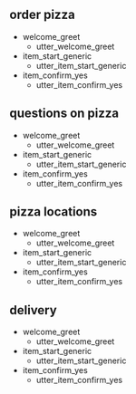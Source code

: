 ## order pizza
* welcome_greet
  - utter_welcome_greet
* item_start_generic
  - utter_item_start_generic
* item_confirm_yes
  - utter_item_confirm_yes

## questions on pizza
* welcome_greet
  - utter_welcome_greet
* item_start_generic
  - utter_item_start_generic
* item_confirm_yes
  - utter_item_confirm_yes

## pizza locations
* welcome_greet
  - utter_welcome_greet
* item_start_generic
  - utter_item_start_generic
* item_confirm_yes
  - utter_item_confirm_yes

## delivery
* welcome_greet
  - utter_welcome_greet
* item_start_generic
  - utter_item_start_generic
* item_confirm_yes
  - utter_item_confirm_yes